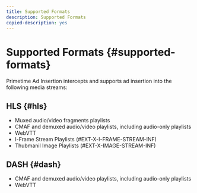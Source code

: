 ```yaml
---
title: Supported Formats
description: Supported Formats
copied-description: yes
---
```


# Supported Formats {#supported-formats}

Primetime Ad Insertion intercepts and supports ad insertion into the following media streams:

## HLS {#hls}

- Muxed audio/video fragments playlists
- CMAF and demuxed audio/video playlists, including audio-only playlists
- WebVTT
- I-Frame Stream Playlists (#EXT-X-I-FRAME-STREAM-INF)
- Thubmanil Image Playlists (#EXT-X-IMAGE-STREAM-INF)

## DASH {#dash}

- CMAF and demuxed audio/video playlists, including audio-only playlists
- WebVTT
